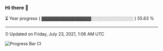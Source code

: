 ### Hi there 👋

⏳ Year progress { ▓▓▓▓▓▓▓▓▓▓▓▓▓▓▓▓░░░░░░░░░░░░░░ } 55.63 %

---

⏰ Updated on Friday, July 23, 2021, 1:06 AM UTC

![Progress Bar CI](https://github.com/arthurbuhl/arthurbuhl/workflows/Progress%20Bar%20CI/badge.svg)
